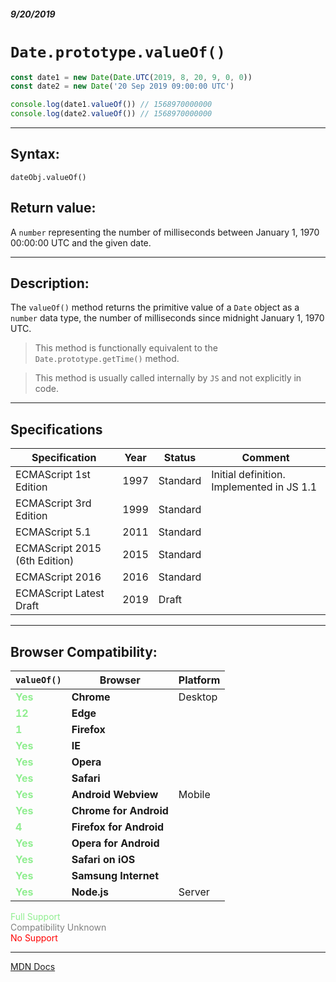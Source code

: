 ##### 9/20/2019
# `Date.prototype.valueOf()`

```js
const date1 = new Date(Date.UTC(2019, 8, 20, 9, 0, 0))
const date2 = new Date('20 Sep 2019 09:00:00 UTC')

console.log(date1.valueOf()) // 1568970000000
console.log(date2.valueOf()) // 1568970000000
```

---

## Syntax:
`dateObj.valueOf()`

## Return value:
A `number` representing the number of milliseconds between January 1, 1970 00:00:00 UTC and the given date.

---

## Description:
The `valueOf()` method returns the primitive value of a `Date` object as a `number` data type, the number of milliseconds since midnight January 1, 1970 UTC.

  > This method is functionally equivalent to the `Date.prototype.getTime()` method.

  > This method is usually called internally by `JS` and not explicitly in code.

---

## Specifications
| Specification | Year | Status | Comment |
|---|---|---|---|
| ECMAScript 1st Edition | 1997 | Standard | Initial definition. Implemented in JS 1.1 |
| ECMAScript 3rd Edition | 1999 | Standard |  |
| ECMAScript 5.1 | 2011 | Standard |  |
| ECMAScript 2015 (6th Edition) | 2015 | Standard |  |
| ECMAScript 2016 | 2016 | Standard |  |
| ECMAScript Latest Draft | 2019 | Draft |  |

---

## Browser Compatibility:
| `valueOf()` | Browser | Platform |
|---|---|---|
| <span style="color: lightgreen">**Yes**</span> | **Chrome** | Desktop | 
| <span style="color: lightgreen">**12**</span> | **Edge** || 
| <span style="color: lightgreen">**1**</span> | **Firefox** || 
| <span style="color: lightgreen">**Yes**</span> | **IE** || 
| <span style="color: lightgreen">**Yes**</span> | **Opera** || 
| <span style="color: lightgreen">**Yes**</span> | **Safari** || 
| <span style="color: lightgreen">**Yes**</span> | **Android Webview** | Mobile | 
| <span style="color: lightgreen">**Yes**</span> | **Chrome for Android** || 
| <span style="color: lightgreen">**4**</span> | **Firefox for Android** || 
| <span style="color: lightgreen">**Yes**</span> | **Opera for Android** || 
| <span style="color: lightgreen">**Yes**</span> | **Safari on iOS** || 
| <span style="color: lightgreen">**Yes**</span> | **Samsung Internet** || 
| <span style="color: lightgreen">**Yes**</span> | **Node.js** | Server | 

<span style="color: lightgreen">Full Support</span>  
<span style="color: grey">Compatibility Unknown</span>  
<span style="color: red">No Support</span>

---

[MDN Docs](https://developer.mozilla.org/en-US/docs/Web/JavaScript/Reference/Global_Objects/Date/valueOf)